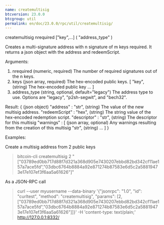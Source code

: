 ```yaml
---
name: createmultisig
btcversion: 23.0.0
btcgroup: util
permalink: en/doc/23.0.0/rpc/util/createmultisig/
---
```


createmultisig nrequired ["key",...] ( "address_type" )

Creates a multi-signature address with n signature of m keys required.
It returns a json object with the address and redeemScript.

Arguments:
1. nrequired       (numeric, required) The number of required signatures out of the n keys.
2. keys            (json array, required) The hex-encoded public keys.
     [
       "key",      (string) The hex-encoded public key
       ...
     ]
3. address_type    (string, optional, default="legacy") The address type to use. Options are "legacy", "p2sh-segwit", and "bech32".

Result:
{                            (json object)
  "address" : "str",         (string) The value of the new multisig address.
  "redeemScript" : "hex",    (string) The string value of the hex-encoded redemption script.
  "descriptor" : "str",      (string) The descriptor for this multisig
  "warnings" : [             (json array, optional) Any warnings resulting from the creation of this multisig
    "str",                   (string)
    ...
  ]
}

Examples:

Create a multisig address from 2 public keys
> bitcoin-cli createmultisig 2 "[\"03789ed0bb717d88f7d321a368d905e7430207ebbd82bd342cf11ae157a7ace5fd\",\"03dbc6764b8884a92e871274b87583e6d5c2a58819473e17e107ef3f6aa5a61626\"]"

As a JSON-RPC call
> curl --user myusername --data-binary '{"jsonrpc": "1.0", "id": "curltest", "method": "createmultisig", "params": [2, ["03789ed0bb717d88f7d321a368d905e7430207ebbd82bd342cf11ae157a7ace5fd","03dbc6764b8884a92e871274b87583e6d5c2a58819473e17e107ef3f6aa5a61626"]]}' -H 'content-type: text/plain;' http://127.0.0.1:8332/


